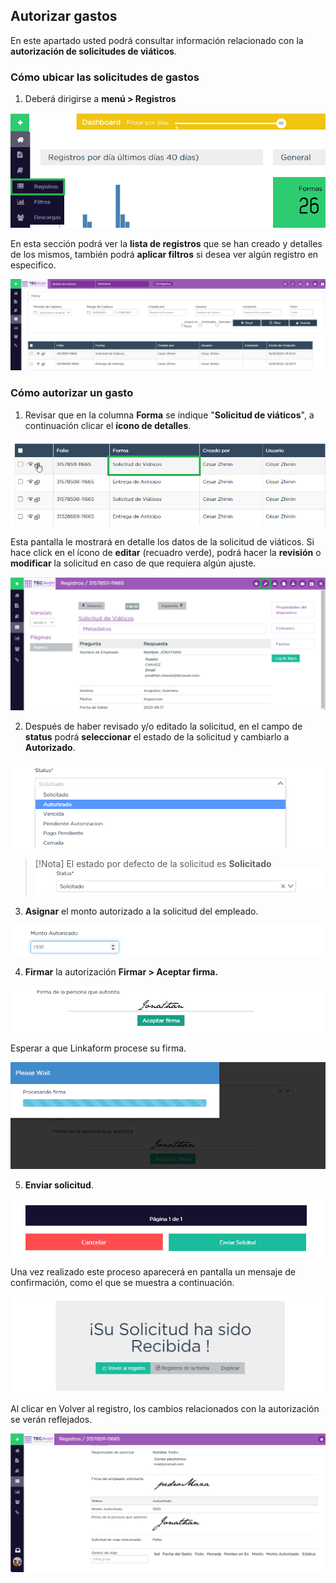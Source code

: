 ## Autorizar gastos

En este apartado usted podrá consultar información relacionado con la **autorización de solicitudes de viáticos**.
### Cómo ubicar las solicitudes de gastos

1. Deberá dirigirse a **menú > Registros**

![Autorizar gastos menú](/imgs/Modulos/Viaticos/forms/autorizar-gastos/1-autorizar-gastos.png)


En esta sección podrá ver la **lista de registros** que se han creado y detalles de los mismos, también podrá **aplicar filtros** si desea ver algún registro en especifico.

![Autorizar gastos menú](/imgs/Modulos/Viaticos/forms/autorizar-gastos/1-1-autorizar-gastos.png)


### Cómo  autorizar un gasto

1. Revisar que en la columna **Forma** se indique "**Solicitud de viáticos**", a continuación clicar el **ícono de detalles**.

![Autorizar gastos menú](/imgs/Modulos/Viaticos/forms/autorizar-gastos/2-autorizar-gastos.png)


Esta pantalla le mostrará en detalle los datos de la solicitud de viáticos. Si hace click en el ícono de **editar** (recuadro verde), podrá hacer la **revisión** o **modificar** la solicitud en caso de que requiera algún ajuste.

![Autorizar gastos menú](/imgs/Modulos/Viaticos/forms//autorizar-gastos/2-1-autorizar-gastos.png)


2. Después de haber revisado y/o editado la solicitud, en el campo de **status** podrá **seleccionar** el estado de la solicitud y cambiarlo a **Autorizado**. 

![Autorizar gastos menú](/imgs/Modulos/Viaticos/forms/autorizar-gastos/3-autorizar-gastos.png)

>[!Nota]
>El estado por defecto de la solicitud es **Solicitado**
>![Estado solicitud por defecto](/imgs/Modulos/Viaticos/forms/autorizar-gastos/3-1-autorizar-gastos.png)

3. **Asignar** el monto autorizado a la solicitud del empleado.

![Autorizar gastos menú](/imgs/Modulos/Viaticos/forms/autorizar-gastos/4-autorizar-gastos.png)

4. **Firmar** la autorización
**Firmar > Aceptar firma.**

![Autorizar gastos menú](/imgs/Modulos/Viaticos/forms/autorizar-gastos/5-autorizar-gastos.png)


Esperar a que Linkaform procese su firma.

![Autorizar gastos menú](/imgs/Modulos/Viaticos/forms/autorizar-gastos/5-2-autorizar-gastos.png)

5. **Enviar solicitud**.

![Autorizar gastos menú](/imgs/Modulos/Viaticos/forms/autorizar-gastos/6-autorizar-gastos.png)

Una vez realizado este proceso aparecerá en pantalla un mensaje de confirmación, como el que se muestra a continuación.

![Autorizar gastos menú](/imgs/Modulos/Viaticos/forms/autorizar-gastos/7-autorizar-gastos.png)

Al clicar  en Volver al registro, los cambios relacionados con la autorización se verán reflejados.


![Autorizar gastos menú](/imgs/Modulos/Viaticos/forms/autorizar-gastos/8-autorizar-gastos.png)
